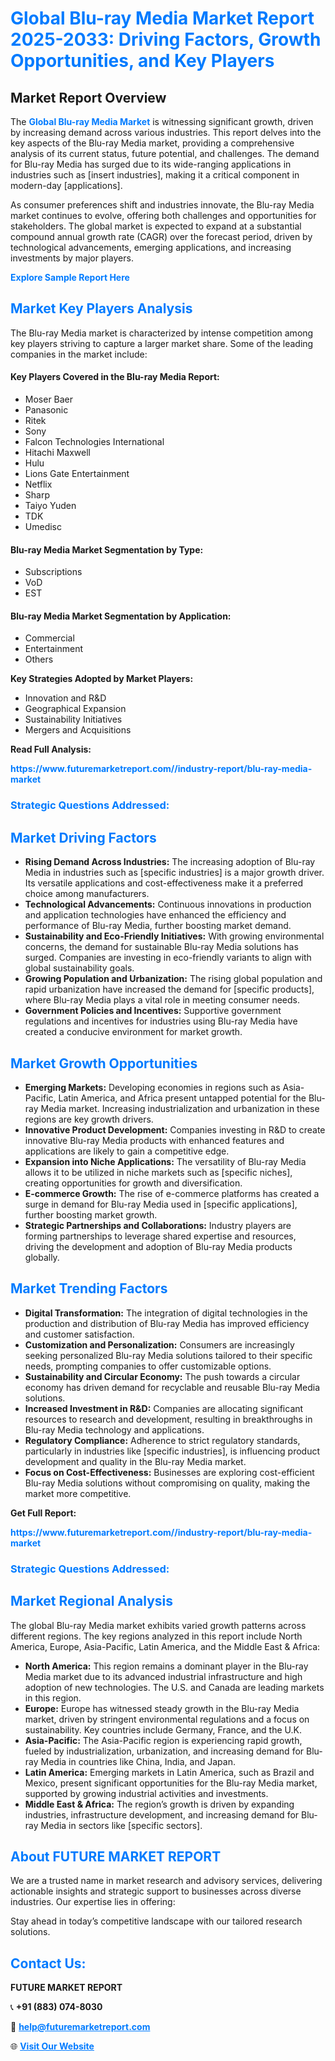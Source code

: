 <h1 style="color: #007BFF;">Global Blu-ray Media Market Report 2025-2033: Driving Factors, Growth Opportunities, and Key Players</h1>

<section id="overview">
<h2>Market Report Overview</h2>
<p>The <a href="https://www.futuremarketreport.com//industry-report/blu-ray-media-market" style="color: #007BFF; text-decoration: none;"><strong>Global Blu-ray Media Market</strong></a> is witnessing significant growth, driven by increasing demand across various industries. This report delves into the key aspects of the Blu-ray Media market, providing a comprehensive analysis of its current status, future potential, and challenges. The demand for Blu-ray Media has surged due to its wide-ranging applications in industries such as [insert industries], making it a critical component in modern-day [applications].</p>
<p>As consumer preferences shift and industries innovate, the Blu-ray Media market continues to evolve, offering both challenges and opportunities for stakeholders. The global market is expected to expand at a substantial compound annual growth rate (CAGR) over the forecast period, driven by technological advancements, emerging applications, and increasing investments by major players.</p>
</section>

<section id="overview">
<p><a href="https://www.futuremarketreport.com//request-sample/reportId=54809" style="color: #007BFF; text-decoration: none;"><strong>Explore Sample Report Here</strong></a></p>
</section>

<section id="key-players">
<h2 style="color: #007BFF;">Market Key Players Analysis</h2>
<p>The Blu-ray Media market is characterized by intense competition among key players striving to capture a larger market share. Some of the leading companies in the market include:</p>
<h4>Key Players Covered in the Blu-ray Media Report:</h4>
<ul><li>Moser Baer</li><li>Panasonic</li><li>Ritek</li><li>Sony</li><li>Falcon Technologies International</li><li>Hitachi Maxwell</li><li>Hulu</li><li>Lions Gate Entertainment</li><li>Netflix</li><li>Sharp</li><li>Taiyo Yuden</li><li>TDK</li><li>Umedisc</li></ul>
<h4>Blu-ray Media Market Segmentation by Type:</h4>
<ul><li>Subscriptions</li><li>VoD</li><li>EST</li></ul>

<h4>Blu-ray Media Market Segmentation by Application:</h4>
<ul><li>Commercial</li><li>Entertainment</li><li>Others</li></ul>
<p><strong>Key Strategies Adopted by Market Players:</strong></p>
<ul>
<li>Innovation and R&D</li>
<li>Geographical Expansion</li>
<li>Sustainability Initiatives</li>
<li>Mergers and Acquisitions</li>
</ul>
</section>

<section>
<p><strong>Read Full Analysis: </strong></p><a href="https://www.futuremarketreport.com//industry-report/blu-ray-media-market" style="color: #007BFF; text-decoration: none;"><strong>https://www.futuremarketreport.com//industry-report/blu-ray-media-market</strong></a>
<h3 style="color: #007BFF;">Strategic Questions Addressed:</h3>
</section>

<section id="driving-factors">
<h2 style="color: #007BFF;">Market Driving Factors</h2>
<ul>
<li><strong>Rising Demand Across Industries:</strong> The increasing adoption of Blu-ray Media in industries such as [specific industries] is a major growth driver. Its versatile applications and cost-effectiveness make it a preferred choice among manufacturers.</li>
<li><strong>Technological Advancements:</strong> Continuous innovations in production and application technologies have enhanced the efficiency and performance of Blu-ray Media, further boosting market demand.</li>
<li><strong>Sustainability and Eco-Friendly Initiatives:</strong> With growing environmental concerns, the demand for sustainable Blu-ray Media solutions has surged. Companies are investing in eco-friendly variants to align with global sustainability goals.</li>
<li><strong>Growing Population and Urbanization:</strong> The rising global population and rapid urbanization have increased the demand for [specific products], where Blu-ray Media plays a vital role in meeting consumer needs.</li>
<li><strong>Government Policies and Incentives:</strong> Supportive government regulations and incentives for industries using Blu-ray Media have created a conducive environment for market growth.</li>
</ul>
</section>

<section id="growth-opportunities">
<h2 style="color: #007BFF;">Market Growth Opportunities</h2>
<ul>
<li><strong>Emerging Markets:</strong> Developing economies in regions such as Asia-Pacific, Latin America, and Africa present untapped potential for the Blu-ray Media market. Increasing industrialization and urbanization in these regions are key growth drivers.</li>
<li><strong>Innovative Product Development:</strong> Companies investing in R&D to create innovative Blu-ray Media products with enhanced features and applications are likely to gain a competitive edge.</li>
<li><strong>Expansion into Niche Applications:</strong> The versatility of Blu-ray Media allows it to be utilized in niche markets such as [specific niches], creating opportunities for growth and diversification.</li>
<li><strong>E-commerce Growth:</strong> The rise of e-commerce platforms has created a surge in demand for Blu-ray Media used in [specific applications], further boosting market growth.</li>
<li><strong>Strategic Partnerships and Collaborations:</strong> Industry players are forming partnerships to leverage shared expertise and resources, driving the development and adoption of Blu-ray Media products globally.</li>
</ul>
</section>

<section id="trending-factors">
<h2 style="color: #007BFF;">Market Trending Factors</h2>
<ul>
<li><strong>Digital Transformation:</strong> The integration of digital technologies in the production and distribution of Blu-ray Media has improved efficiency and customer satisfaction.</li>
<li><strong>Customization and Personalization:</strong> Consumers are increasingly seeking personalized Blu-ray Media solutions tailored to their specific needs, prompting companies to offer customizable options.</li>
<li><strong>Sustainability and Circular Economy:</strong> The push towards a circular economy has driven demand for recyclable and reusable Blu-ray Media solutions.</li>
<li><strong>Increased Investment in R&D:</strong> Companies are allocating significant resources to research and development, resulting in breakthroughs in Blu-ray Media technology and applications.</li>
<li><strong>Regulatory Compliance:</strong> Adherence to strict regulatory standards, particularly in industries like [specific industries], is influencing product development and quality in the Blu-ray Media market.</li>
<li><strong>Focus on Cost-Effectiveness:</strong> Businesses are exploring cost-efficient Blu-ray Media solutions without compromising on quality, making the market more competitive.</li>
</ul>
</section>

<section>
<p><strong>Get Full Report: </strong></p><a href="https://www.futuremarketreport.com//industry-report/blu-ray-media-market" style="color: #007BFF; text-decoration: none;"><strong>https://www.futuremarketreport.com//industry-report/blu-ray-media-market</strong></a>
<h3 style="color: #007BFF;">Strategic Questions Addressed:</h3>
</section>


<section id="regional-analysis">
<h2 style="color: #007BFF;">Market Regional Analysis</h2>
<p>The global Blu-ray Media market exhibits varied growth patterns across different regions. The key regions analyzed in this report include North America, Europe, Asia-Pacific, Latin America, and the Middle East & Africa:</p>
<ul>
<li><strong>North America:</strong> This region remains a dominant player in the Blu-ray Media market due to its advanced industrial infrastructure and high adoption of new technologies. The U.S. and Canada are leading markets in this region.</li>
<li><strong>Europe:</strong> Europe has witnessed steady growth in the Blu-ray Media market, driven by stringent environmental regulations and a focus on sustainability. Key countries include Germany, France, and the U.K.</li>
<li><strong>Asia-Pacific:</strong> The Asia-Pacific region is experiencing rapid growth, fueled by industrialization, urbanization, and increasing demand for Blu-ray Media in countries like China, India, and Japan.</li>
<li><strong>Latin America:</strong> Emerging markets in Latin America, such as Brazil and Mexico, present significant opportunities for the Blu-ray Media market, supported by growing industrial activities and investments.</li>
<li><strong>Middle East & Africa:</strong> The region’s growth is driven by expanding industries, infrastructure development, and increasing demand for Blu-ray Media in sectors like [specific sectors].</li>
</ul>
</section>

<footer>
<h2 style="color: #007BFF;">About FUTURE MARKET REPORT</h2>
<p>We are a trusted name in market research and advisory services, delivering actionable insights and strategic support to businesses across diverse industries. Our expertise lies in offering:</p>

<p>Stay ahead in today’s competitive landscape with our tailored research solutions.</p>

<h2 style="color: #007BFF;">Contact Us:</h2>
<p><strong>FUTURE MARKET REPORT</strong></p>
<p>📞 <strong>+91 (883) 074-8030</strong></p>
<p>📧 <strong><a href="mailto:help@futuremarketreport.com" style="color: #007BFF;">help@futuremarketreport.com</a></strong></p>
<p>🌐 <strong><a href="https://www.futuremarketreport.com/" style="color: #007BFF;">Visit Our Website</a></strong></p>
</footer>